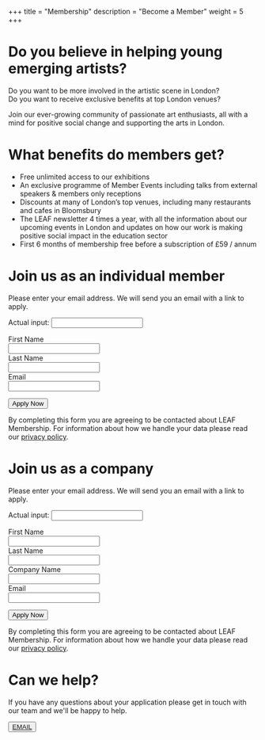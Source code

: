 +++
title = "Membership"
description = "Become a Member"
weight = 5
+++

# **Do you believe in helping young emerging artists?**

Do you want to be more involved in the artistic scene in London?  
Do you want to receive exclusive benefits at top London venues?

Join our ever-growing community of passionate art enthusiasts, all with a mind for positive social change and supporting the arts in London.

# **What benefits do members get?**

- Free unlimited access to our exhibitions
- An exclusive programme of Member Events including talks from external speakers & members only receptions
- Discounts at many of London’s top venues, including many restaurants and cafes in Bloomsbury
- The LEAF newsletter 4 times a year, with all the information about our upcoming events in London
    and updates on how our work is making positive social impact in the education sector
- First 6 months of membership free before a subscription of £59 / annum

# **Join us as an individual member**

<div class="form_container">
    Please enter your email address. We will send you an email with a link to apply.
    <form name="member_individual" method="POST" data-netlify-recaptcha="true" netlify-honeypot="actual-input" data-netlify="true">
        <p class="hide">
            <label>Actual input: <input name="actual-input" /></label>
        </p>
        <div class="row">
            <div class="col-25">
                <label for="fname">First Name</label>
            </div>
            <div class="col-75">
                <input type="text" id="fname" name="firstname">
            </div>
        </div>
        <div class="row">
            <div class="col-25">
                <label for="lname">Last Name</label>
            </div>
            <div class="col-75">
                <input type="text" id="lname" name="lastname">
            </div>
        </div>
        <div class="row">
            <div class="col-25">
                <label for="lname">Email</label>
            </div>
            <div class="col-75">
                <input type="text" id="email" name="email">
            </div>
        </div>
        <div id="member_individual_recaptcha" data-netlify-recaptcha="true"></div>
        <p>
            <button type="submit">Apply Now</button>
        </p>
        <p>
            By completing this form you are agreeing to be contacted about LEAF Membership.
            For information about how we handle your data please read our <a href="/privacy">privacy policy</a>.
        </p>
    </form>
</div>

# **Join us as a company**

<div class="form_container">
    Please enter your email address. We will send you an email with a link to apply.
    <form name="member_company" method="POST" data-netlify-recaptcha="true" netlify-honeypot="actual-input" data-netlify="true">
        <p class="hide">
            <label>Actual input: <input name="actual-input" /></label>
        </p>
        <div class="row">
            <div class="col-25">
                <label for="fname">First Name</label>
            </div>
            <div class="col-75">
                <input type="text" id="fname" name="firstname">
            </div>
        </div>
        <div class="row">
            <div class="col-25">
                <label for="lname">Last Name</label>
            </div>
            <div class="col-75">
                <input type="text" id="lname" name="lastname">
            </div>
        </div>
        <div class="row">
            <div class="col-25">
                <label for="lname">Company Name</label>
            </div>
            <div class="col-75">
                <input type="text" id="compname" name="compname">
            </div>
        </div>
        <div class="row">
            <div class="col-25">
                <label for="lname">Email</label>
            </div>
            <div class="col-75">
                <input type="text" id="email" name="email">
            </div>
        </div>
        <div id="member_company_recaptcha" data-netlify-recaptcha="true"></div>
        <p>
            <button type="submit">Apply Now</button>
        </p>
        <p>
            By completing this form you are agreeing to be contacted about LEAF Membership.
            For information about how we handle your data please read our <a href="/privacy">privacy policy</a>.
        </p>
    </form>
</div>

<div class="color_block">

# **Can we help?**

If you have any questions about your application please get in touch with our team and we'll be happy to help.
<p>
    <button><a href="mailto:membership@theleaf.london">EMAIL</a></button>
</p>
</div>